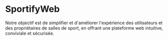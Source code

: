 # SportifyWeb
Notre objectif est de simplifier et d'améliorer l'expérience des utilisateurs et des propriétaires de salles de sport, en offrant une plateforme web intuitive, conviviale et sécurisée.
